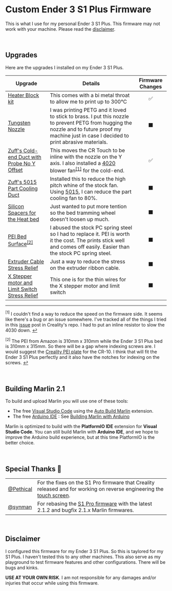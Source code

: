# Custom Ender 3 S1 Plus Firmware
This is what I use for my personal Ender 3 S1 Plus. This firmware may not work with your machine. Please read the [disclaimer](#disclaimer).

<!-- White Space -->
$~$

## Upgrades
Here are the upgrades I installed on my Ender 3 S1 Plus.

| Upgrade | Details | Firmware Changes |
|---------|---------|:-----------------------:|
| [Heater Block kit](https://www.amazon.com/gp/product/B0B2DN5SKD/ref=ppx_yo_dt_b_asin_title_o00_s00?ie=UTF8&psc=1) | This comes with a bi metal throat to allow me to print up to 300&deg;C | ✅ |
| [Tungsten Nozzle](https://www.amazon.com/dp/B08DR79WX5?psc=1&ref=ppx_yo2ov_dt_b_product_details) | I was printing PETG and it loved to stick to brass. I put this nozzle to prevent PETG from hugging the nozzle and to future proof my machine just in case I decided to print abrasive materials. | ⬛
| [Zuff's Cold-end Duct with Probe No Y Offset](https://cults3d.com/en/3d-model/tool/ender-3-s1-pro-4020-fan-cr-touch-no-y-offset) | This moves the CR Touch to be inline with the nozzle on the Y axis. I also installed a [4020](https://www.amazon.com/dp/B07L2XZKS7?psc=1&ref=ppx_yo2ov_dt_b_product_details) blower fan<sup id="4020-note-mark">[[1]](#4020-note)</sup> for the cold-end. | ✅ |
| [Zuff's 5015 Part Cooling Duct](https://cults3d.com/en/3d-model/tool/air-duct-5015-ender-3-s1-pro-v3) | Installed this to reduce the high pitch whine of the stock fan. Using [5015](https://www.amazon.com/dp/B079BPS9Q8?psc=1&ref=ppx_yo2ov_dt_b_product_details), I can reduce the part cooling fan to 80%. | ⬛ |
| [Silicon Spacers for the Heat bed](https://www.amazon.com/dp/B093Y89KS9?psc=1&ref=ppx_yo2ov_dt_b_product_details) | Just wanted to put more tention so the bed tramming wheel doesn't loosen up much. | ⬛ |
| [PEI Bed Surface](https://www.amazon.com/dp/B08PFH3G82?psc=1&ref=ppx_yo2ov_dt_b_product_details)<sup id="pei-note-mark">[[2]](#pei-note)</sup> | I abused the stock PC spring steel so I had to replace it. PEI is worth it the cost. The prints stick well and comes off easily. Easier than the stock PC spring steel. | ⬛ |
| [Extruder Cable Stress Relief](https://www.printables.com/model/281061-ender-3-s1-cable-holder) | Just a way to reduce the stress on the extruder ribbon cable.  | ⬛ |
| [X Stepper motor and Limit Switch Stress Relief](https://www.printables.com/model/328521-ender-3-s1-ribbon-cable-holder) | This one is for the thin wires for the X stepper motor and limit switch | ⬛ |
---
<sup id="4020-note">[1]</sup> I couldn't find a way to reduce the speed on the firmware side. It seems like there's a bug or an issue somewhere. I've tracked all of the things I tried in this [issue](https://github.com/CrealityOfficial/Ender-3S1/issues/46) post in Creality's repo. I had to put an inline resistor to slow the 4030 down. [↩](#4020-note-mark)

<sup id="pei-note">[2]</sup> The PEI from Amazon is 310mm x 310mm while the Ender 3 S1 Plus bed is 310mm x 315mm. So there will be a gap where indexing screws are. I would suggest the [Creality PEI plate](https://vip.creality.com/en/goods-detail/1321) for the CR-10. I think that will fit the Ender 3 S1 Plus perfectly and it also have the notches for indexing on the screws. [↩](#pei-note-mark)

<!-- White Space -->
$~$
## Building Marlin 2.1

To build and upload Marlin you will use one of these tools:

- The free [Visual Studio Code](https://code.visualstudio.com/download) using the [Auto Build Marlin](https://marlinfw.org/docs/basics/auto_build_marlin.html) extension.
- The free [Arduino IDE](https://www.arduino.cc/en/main/software) : See [Building Marlin with Arduino](https://marlinfw.org/docs/basics/install_arduino.html)

Marlin is optimized to build with the **PlatformIO IDE** extension for **Visual Studio Code**. You can still build Marlin with **Arduino IDE**, and we hope to improve the Arduino build experience, but at this time PlatformIO is the better choice.

<!-- White Space -->
$~$

## Special Thanks 💖
| | |
|----------|------------|
| [@Pethical](https://github.com/Pethical) | For the fixes on the S1 Pro firmware that Creality released and for working on reverse engineering the [touch screen](https://github.com/Pethical/Ender-3-S1-Pro-Screen).|
| [@synman](https://github.com/synman) | For rebasing the [S1 Pro firmware](https://github.com/synman/Ender-3-S1-Pro-Firmware) with the latest 2.1.2 and bugfix 2.1.x Marlin firmwares. |

<!-- White Space -->
$~$

## Disclaimer
I configured this firmware for my Ender 3 S1 Plus. So this is taylored for my S1 Plus. I haven't tested this to any other machines. This also serve as my playground to test firmware features and other configurations. There will be bugs and kinks.

**USE AT YOUR OWN RISK**. I am not responsible for any damages and/or injuries that occur while using this firmware.